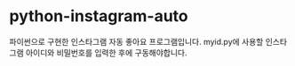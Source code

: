 # python-instagram-auto
파이썬으로 구현한 인스타그램 자동 좋아요 프로그램입니다.
myid.py에 사용할 인스타그램 아이디와 비밀번호를 입력한 후에 구동해야합니다.